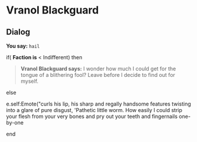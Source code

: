# Vranol Blackguard


## Dialog

**You say:** `hail`



if( **Faction is** < Indifferent) then 



>**Vranol Blackguard says:** I wonder how much I could get for the tongue of a blithering fool?  Leave before I decide to find out for myself.


else



e.self:Emote("curls his lip, his sharp and regally handsome features twisting into a glare of pure disgust, 'Pathetic little worm. How easily I could strip your flesh from your very bones and pry out your teeth and fingernails one-by-one 

end
